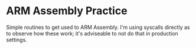 # ARM Assembly Practice

Simple routines to get used to ARM Assembly. I'm using syscalls directly as to observe how these work; it's adviseable to not do that in production settings.
